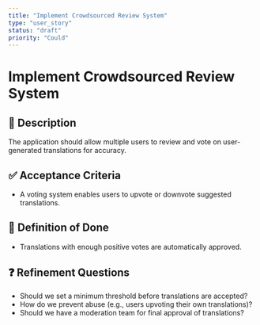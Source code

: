 ```yaml
---
title: "Implement Crowdsourced Review System"
type: "user_story"
status: "draft"
priority: "Could"
---
```


# Implement Crowdsourced Review System

## 📌 Description
The application should allow multiple users to review and vote on user-generated translations for accuracy.

## ✅ Acceptance Criteria
- A voting system enables users to upvote or downvote suggested translations.

## 🎯 Definition of Done
- Translations with enough positive votes are automatically approved.

## ❓ Refinement Questions
- Should we set a minimum threshold before translations are accepted?
- How do we prevent abuse (e.g., users upvoting their own translations)?
- Should we have a moderation team for final approval of translations?
